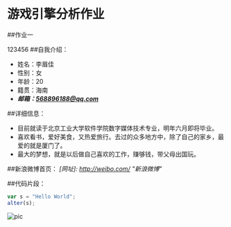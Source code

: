 # 游戏引擎分析作业
##作业一

123456
##自我介绍：

* 姓名：李眉佳
* 性别：女
* 年龄：20
* 籍贯：海南
* ***邮箱：568896188@qq.com***

##详细信息：
* 目前就读于北京工业大学软件学院数字媒体技术专业，明年六月即将毕业。
* 喜欢看书，爱好美食，又热爱旅行。去过的众多地方中，除了自己的家乡，最爱的就是厦门了。
* 最大的梦想，就是以后做自己喜欢的工作，赚够钱，带父母出国玩。

##新浪微博首页：
*[网址]: <http://weibo.com/>  "新浪微博"*

##代码片段：
 ```javascript
 var s = "Hello World";
 alter(s);
 ```
 
 
 ![pic](http://www.szcctcct.com/profiles/space/sites/100558/files/images/2013-03/28-320.jpg)
 
 



